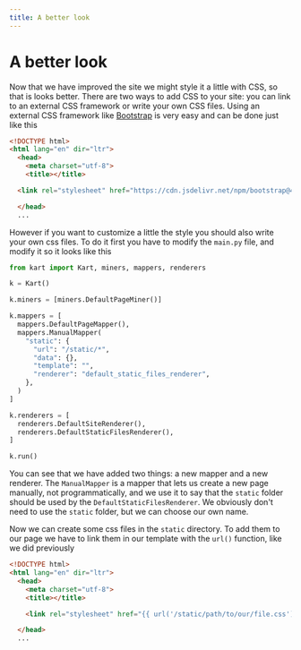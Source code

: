 ```yaml
---
title: A better look
---
```

# A better look

Now that we have improved the site we might style it a little with CSS, so that is looks better. There are two ways to add CSS to your site: you can link to an external CSS framework or write your own CSS files. Using an external CSS framework like [Bootstrap](https://getbootstrap.com/) is very easy and can be done just like this

```html
<!DOCTYPE html>
<html lang="en" dir="ltr">
  <head>
    <meta charset="utf-8">
    <title></title>

  <link rel="stylesheet" href="https://cdn.jsdelivr.net/npm/bootstrap@4.6.0/dist/css/bootstrap.min.css" integrity="sha384-B0vP5xmATw1+K9KRQjQERJvTumQW0nPEzvF6L/Z6nronJ3oUOFUFpCjEUQouq2+l" crossorigin="anonymous">

  </head>
  ...
```

However if you want to customize a little the style you should also write your own css files. To do it first you have to modify the ``main.py`` file, and modify it so it looks like this

```python
from kart import Kart, miners, mappers, renderers

k = Kart()

k.miners = [miners.DefaultPageMiner()]

k.mappers = [
  mappers.DefaultPageMapper(),
  mappers.ManualMapper(
    "static": {
      "url": "/static/*",
      "data": {},
      "template": "",
      "renderer": "default_static_files_renderer",
    },
  )
]

k.renderers = [
  renderers.DefaultSiteRenderer(),
  renderers.DefaultStaticFilesRenderer(),
]

k.run()
```

You can see that we have added two things: a new mapper and a new renderer. The ``ManualMapper`` is a mapper that lets us create a new page manually, not programmatically, and we use it to say that the ``static`` folder should be used by the ``DefaultStaticFilesRenderer``. We obviously don't need to use the ``static`` folder, but we can choose our own name.

Now we can create some css files in the ``static`` directory. To add them to our page we have to link them in our template with the ``url()`` function, like we did previously

```html
<!DOCTYPE html>
<html lang="en" dir="ltr">
  <head>
    <meta charset="utf-8">
    <title></title>

    <link rel="stylesheet" href="{{ url('/static/path/to/our/file.css') }}">

  </head>
  ...
```
